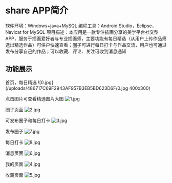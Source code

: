 # share APP简介

软件环境：Windows+java+MySQL 
编程工具：Android Studio，Eclipse，Navicat for MySQL
项目描述：本应用是一款专注插画分享的美学平台社交型APP，服务于插画爱好者与专业插画师，主要功能有每日精选（从用户上传作品筛选出精选作品）可供户快速查看；圈子可进行每日打卡与作品交流，用户也可通过发布分享自己的作品；可以收藏、评论、关注可收到消息通知

## 功能展示
首页，每日精选
![0.jpg](/uploads/486717C69F2943AF957B3EB5BD623D6F/0.jpg 400x300)

点击图片可查看精选图片大图
![1.jpg](/uploads/A65842EA73BA462CBA9BFC46DBF1581B/1.jpg)

圈子页面
![2.jpg](/uploads/ADA51F5AE44B49568E9FDCF5DB34E507/2.jpg)

可发布圈子和每日打卡
![3.jpg](/uploads/E0BDD398BBC94293935F2F9342E23577/3.jpg)

发布圈子
![7.jpg](/uploads/E57EB2224D6B4BA0A00547754847D219/7.jpg)

每日打卡
![8.jpg](/uploads/A5FBC438C2874B21BAA723E222B676B9/8.jpg)

消息页面
![6.jpg](/uploads/6BBFBE406DDA42F6AB2EFC52D8BA30C3/6.jpg)

我的页面
![4.jpg](/uploads/826BCF62006D41A0BF3D6CF0193FBCBD/4.jpg)

收藏页面
![5.jpg](/uploads/3DAA5C263CF0408EA02BF8688CF89CF9/5.jpg)



